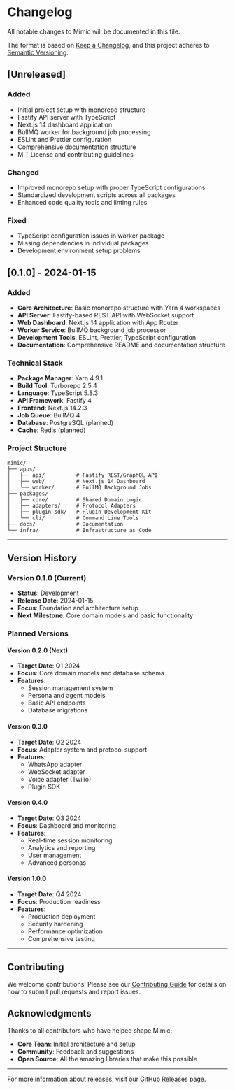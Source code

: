 # Changelog

All notable changes to Mimic will be documented in this file.

The format is based on [Keep a Changelog](https://keepachangelog.com/en/1.0.0/),
and this project adheres to [Semantic Versioning](https://semver.org/spec/v2.0.0.html).

## [Unreleased]

### Added

- Initial project setup with monorepo structure
- Fastify API server with TypeScript
- Next.js 14 dashboard application
- BullMQ worker for background job processing
- ESLint and Prettier configuration
- Comprehensive documentation structure
- MIT License and contributing guidelines

### Changed

- Improved monorepo setup with proper TypeScript configurations
- Standardized development scripts across all packages
- Enhanced code quality tools and linting rules

### Fixed

- TypeScript configuration issues in worker package
- Missing dependencies in individual packages
- Development environment setup problems

## [0.1.0] - 2024-01-15

### Added

- **Core Architecture**: Basic monorepo structure with Yarn 4 workspaces
- **API Server**: Fastify-based REST API with WebSocket support
- **Web Dashboard**: Next.js 14 application with App Router
- **Worker Service**: BullMQ background job processor
- **Development Tools**: ESLint, Prettier, TypeScript configuration
- **Documentation**: Comprehensive README and documentation structure

### Technical Stack

- **Package Manager**: Yarn 4.9.1
- **Build Tool**: Turborepo 2.5.4
- **Language**: TypeScript 5.8.3
- **API Framework**: Fastify 4
- **Frontend**: Next.js 14.2.3
- **Job Queue**: BullMQ 4
- **Database**: PostgreSQL (planned)
- **Cache**: Redis (planned)

### Project Structure

```
mimic/
├── apps/
│   ├── api/          # Fastify REST/GraphQL API
│   ├── web/          # Next.js 14 Dashboard
│   └── worker/       # BullMQ Background Jobs
├── packages/
│   ├── core/         # Shared Domain Logic
│   ├── adapters/     # Protocol Adapters
│   ├── plugin-sdk/   # Plugin Development Kit
│   └── cli/          # Command Line Tools
├── docs/             # Documentation
└── infra/            # Infrastructure as Code
```

---

## Version History

### Version 0.1.0 (Current)

- **Status**: Development
- **Release Date**: 2024-01-15
- **Focus**: Foundation and architecture setup
- **Next Milestone**: Core domain models and basic functionality

### Planned Versions

#### Version 0.2.0 (Next)

- **Target Date**: Q1 2024
- **Focus**: Core domain models and database schema
- **Features**:
  - Session management system
  - Persona and agent models
  - Basic API endpoints
  - Database migrations

#### Version 0.3.0

- **Target Date**: Q2 2024
- **Focus**: Adapter system and protocol support
- **Features**:
  - WhatsApp adapter
  - WebSocket adapter
  - Voice adapter (Twilio)
  - Plugin SDK

#### Version 0.4.0

- **Target Date**: Q3 2024
- **Focus**: Dashboard and monitoring
- **Features**:
  - Real-time session monitoring
  - Analytics and reporting
  - User management
  - Advanced personas

#### Version 1.0.0

- **Target Date**: Q4 2024
- **Focus**: Production readiness
- **Features**:
  - Production deployment
  - Security hardening
  - Performance optimization
  - Comprehensive testing

---

## Contributing

We welcome contributions! Please see our [Contributing Guide](./CONTRIBUTING.md) for details on how to submit pull requests and report issues.

## Acknowledgments

Thanks to all contributors who have helped shape Mimic:

- **Core Team**: Initial architecture and setup
- **Community**: Feedback and suggestions
- **Open Source**: All the amazing libraries that make this possible

---

For more information about releases, visit our [GitHub Releases](https://github.com/your-org/mimic/releases) page.
